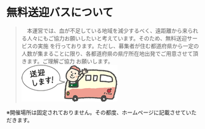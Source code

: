 # 無料送迎バスについて

>　本運営では、血が不足している地域を減少するべく、遠距離から来られる人々にもご協力お願いしたいと考えています。そのため、無料送迎サービスの実施
を行っております。ただし、募集者が住む都道府県から一定の人数が集まることに限り、各都道府県の県庁所在地出発でご用意させて頂きます。ご理解ご協力
お願いします。  
![aaa](./bus.gif)
  
※開催場所は固定されておりません。その都度、ホームページに記載させていただきます。
